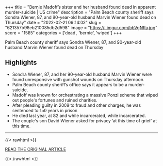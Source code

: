 +++
title = "Bernie Madoff’s sister and her husband found dead in apparent murder-suicide | US crime"
description = "Palm Beach county sheriff says Sondra Wiener, 87, and 90-year-old husband Marvin Wiener found dead on Thursday"
date = "2022-02-21 09:14:02"
slug = "621357b98eb210085db2d598"
image = "https://i.imgur.com/bbVgNRa.jpg"
score = "1585"
categories = ['dead', 'bernie', 'wiped']
+++

Palm Beach county sheriff says Sondra Wiener, 87, and 90-year-old husband Marvin Wiener found dead on Thursday

## Highlights

- Sondra Wiener, 87, and her 90-year-old husband Marvin Wiener were found unresponsive with gunshot wounds on Thursday afternoon.
- Palm Beach county sheriff’s office says it appears to be a murder-suicide.
- Madoff was known for orchestrating a massive Ponzi scheme that wiped out people's fortunes and ruined charities.
- After pleading guilty in 2009 to fraud and other charges, he was sentenced to 150 years in prison.
- He died last year, at 82 and while incarcerated, while incarcerated.
- The couple's son David Wiener asked for privacy ‘at this time of grief’ at this time.

---

{{< rawhtml >}}
  <p class="article-category">
    <a target="_blank" href="https://www.theguardian.com/us-news/2022/feb/20/bernie-madoff-sister-husband-dead-murder-suicide">READ THE ORIGINAL ARTICLE</a>
  </p>
{{< /rawhtml >}}

